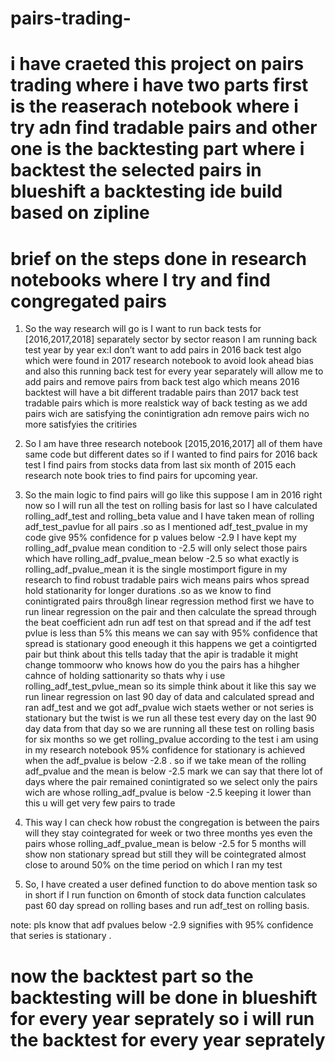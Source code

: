 # pairs-trading-
# i have craeted this project on pairs trading where i have two parts first is the reaserach notebook where i try adn find tradable pairs and other one is the backtesting part where i backtest the selected pairs in blueshift a backtesting ide build based on zipline 
# brief on the steps done in research notebooks where I try and find congregated pairs 
1)	So the way research will go is I want to run back tests for [2016,2017,2018] separately sector by sector reason I am running back test year by year ex:I don’t want to add pairs in 2016 back test algo which were  found  in 2017 research notebook to avoid look ahead bias and also this running back test for every year separately will allow me to add pairs and remove pairs from back test algo which means 2016 backtest will have a bit different tradable pairs than 2017 back test tradable pairs  which is more realstick way of back testing as we add pairs wich are satisfying the conintigration adn remove pairs wich no more satisfyies the critiries  

2)	So I am have three research notebook [2015,2016,2017] all of them have same code but different dates so if I wanted to find pairs for 2016 back test I find pairs from stocks data from last six month of 2015 each research note book tries to find pairs for upcoming year.

3)	So the main logic to find pairs will go like this  suppose I am in 2016 right now so I will run all the test on rolling basis for last so I have calculated rolling_adf_test and rolling_beta value and I have taken mean of  rolling adf_test_pavlue  for all pairs .so as I mentioned adf_test_pvalue in my code give 95% confidence for p values below -2.9 I have kept my rolling_adf_pvalue  mean condition to -2.5  will only select those pairs which have rolling_adf_pvalue_mean below -2.5
so what exactly is rolling_adf_pvalue_mean it is the single mostimport figure in my research to find robust tradable pairs wich means pairs whos spread hold stationarity for longer durations .so as we know to find conintigrated pairs throu8gh linear regression method first we have to run linear regression on the pair and then calculate the spread through the beat coefficient adn run adf test on that spread and if the adf test pvlue is less than 5% this means we can say with 95% confidence that spread is stationary good eneough it this happens we get a cointigrted pair but think about this tells taday that the apir is tradable it might change tommoorw who knows how do you the pairs has a hihgher cahnce of holding sattionarity so thats why i use rolling_adf_test_pvlue_mean so its simple think about it like this say we run linear regression on last 90 day of data and calculated spread and ran adf_test and we got adf_pvalue wich staets wether or not series is stationary but the twist is we run all these test every day on the last 90 day data from that day so we are running all these test on rolling basis for six months so we get rolling_pvalue according to the test i am using in my research notebook 95% confidence for stationary is achieved when the adf_pvalue is below -2.8 . so if we take mean of the rolling adf_pvalue and the mean is below -2.5 mark we can say that there lot of days where the pair remained conintigrated so we select only the pairs wich are whose rolling_adf_pvalue is below -2.5 keeping it lower than this u will get very few pairs to trade

4)	This way I can check how robust the congregation is between the pairs  will they  stay cointegrated for week or two three months yes even the pairs whose rolling_adf_pvalue_mean is below -2.5 for 5 months will show non stationary spread but still they will be cointegrated almost close to around 50% on the time period on which I ran my test

5)	So, I have created a user defined function to do above mention task so in short if I run function on 6month of stock data function calculates past 60 day spread on rolling bases and run adf_test on rolling basis.



note: pls know that adf pvalues below -2.9 signifies with 95% confidence that series is stationary .

# now  the backtest part so the backtesting will be done in blueshift for every year seprately so i will run the backtest for every year seprately 
 
